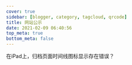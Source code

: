 ```yaml
---
cover: true
sidebar: [blogger, category, tagcloud, qrcode]
title: 网站公示
date: 2021-02-09 06:40:56
top_meta: true
bottom_meta: false
---
```


在iPad上，归档页面时间线图标显示存在错误？
